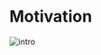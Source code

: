 # Motivation

![intro](https://raw.githubusercontent.com/shootermv/drivers-conatct-list/blob/master/screen.png?raw=true)